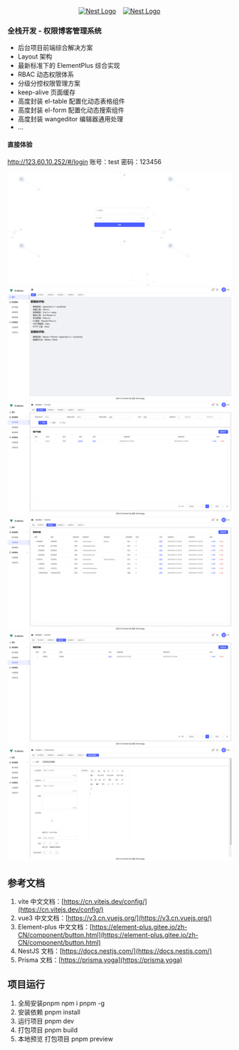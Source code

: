 <p align="center">
  <a href="http://nestjs.com/" target="blank"><img src="https://nestjs.com/img/logo-small.svg" width="200" alt="Nest Logo" /></a>&nbsp;&nbsp;&nbsp;  
  <a href="https://cn.vuejs.org/" target="blank"><img src="https://blog.vuejs.org/logo.svg" width="200" alt="Nest Logo" /></a>
</p>

[circleci-image]: https://img.shields.io/circleci/build/github/nestjs/nest/master?token=abc123def456
[circleci-url]: https://circleci.com/gh/nestjs/nest

### 全栈开发 - 权限博客管理系统
- 后台项目前端综合解决方案
- Layout 架构
- 最新标准下的 ElementPlus 综合实现
- RBAC 动态权限体系
- 分级分控权限管理方案
- keep-alive 页面缓存
- 高度封装 el-table 配置化动态表格组件
- 高度封装 el-form 配置化动态搜索组件
- 高度封装 wangeditor 编辑器通用处理
- ...
#### 直接体验
http://123.60.10.252/#/login
账号：test
密码：123456

<img src="./assets/1.png" alt="1" style="zoom:50%;" />
<img src="./assets/2.png" alt="2" style="zoom:50%;" />
<img src="./assets/3.png" alt="3" style="zoom:50%;" />
<img src="./assets/4.png" alt="4" style="zoom:50%;" />
<img src="./assets/5.png" alt="5" style="zoom:50%;" />
<img src="./assets/6.png" alt="6" style="zoom:50%;" />



## 参考文档

1. vite 中文文档：[https://cn.vitejs.dev/config/](https://cn.vitejs.dev/config/)
2. vue3 中文文档：[https://v3.cn.vuejs.org/](https://v3.cn.vuejs.org/)
3. Element-plus 中文文档：[https://element-plus.gitee.io/zh-CN/component/button.html](https://element-plus.gitee.io/zh-CN/component/button.html)
4. NestJS 文档：[https://docs.nestjs.com/](https://docs.nestjs.com/)
5. Prisma 文档：[https://prisma.yoga](https://prisma.yoga)

## 项目运行
1. 全局安装pnpm 
npm i pnpm -g
2. 安装依赖
pnpm install 
3. 运行项目
pnpm dev
4. 打包项目
pnpm build
5. 本地预览 打包项目
pnpm preview
